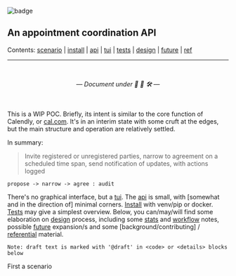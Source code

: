 
![badge](https://github.com/baxrob/calndro/actions/workflows/ci.yml/badge.svg)


## An appointment coordination API

Contents: [scenario](#scenario) | [install](#install) | [api](#interface) | [tui](#tui) | [tests](#tests) | [design](#architecture-design-process) | [future](#next-possibly) | [ref](#ref)

---
<br>
<p align="center">
&mdash; <i>Document under &#128119; &#128679; &#128736;</i> &mdash;
</p>
<br>

This is a WIP POC. 
Briefly, its 
intent is similar to the core function of Calendly, or [cal.com](https://github.com/calcom/cal.com).
It's in an interim state with some cruft
at the edges,
but the 
main structure and operation are
relatively settled. 
<!--
an unneccessary experiment toward assurability
-->

In summary:
> Invite registered or unregistered parties, narrow to agreement on a scheduled time span, send notification of updates, with <!--all--> actions logged

```
propose -> narrow -> agree : audit
```

There's no graphical interface, but a [tui](#tui). 
The
[api](#interface)
is
small, with [somewhat and in the direction of] minimal corners.
[Install](#install) with venv/pip or docker.
[Tests](#tests)
may
give a 
simplest 
overview.
Below, 
you
can/may/will
find
some elaboration on
[design](#architecture-design-process)
process,
including some [stats](#stats)
and [workflow](#process) notes,
possible [future](#next-possibly)
expansion/s
and some
[background/contributing] /
[referential](#ref)
material.

<!-- X: s/<blockquote><i> -->
```
Note: draft text is marked with '@draft' in <code> or <details> blocks below
```
<!--
 [or cli?]
, or comments 
```
> Conventions used in this document:\\n\\n
> \s\s some pre/code blocks connote provisional notes

\\n
\n
```
-->


First a scenario



<!--
[scenario](#scenario)

[scenario](#scenario)
[install](#install)
[api](#interface)
[tui](#tui)
[tests](#tests)
[design](#architecture-design-process)
[future](#next-possibly)
[ref](#ref)
-->


